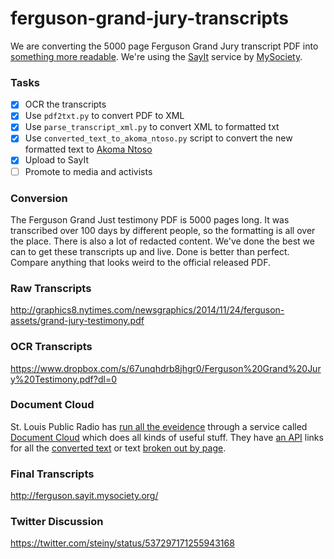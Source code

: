 ferguson-grand-jury-transcripts
===============================

We are converting the 5000 page Ferguson Grand Jury transcript PDF into [something more readable](http://ferguson.sayit.mysociety.org/). We're using the [SayIt](http://sayit.mysociety.org/) service by [MySociety](https://www.mysociety.org/). 

### Tasks
- [x] OCR the transcripts
- [x] Use `pdf2txt.py` to convert PDF to XML
- [x] Use `parse_transcript_xml.py` to convert XML to formatted txt
- [x] Use `converted_text_to_akoma_ntoso.py` script to convert the new formatted text to [Akoma Ntoso](http://sayit.mysociety.org/about/developers#an)
- [x] Upload to SayIt
- [ ] Promote to media and activists

### Conversion
The Ferguson Grand Just testimony PDF is 5000 pages long. It was transcribed over 100 days by different people, so the formatting is all over the place. There is also a lot of redacted content. We've done the best we can to get these transcripts up and live. Done is better than perfect. Compare anything that looks weird to the official released PDF.

### Raw Transcripts
http://graphics8.nytimes.com/newsgraphics/2014/11/24/ferguson-assets/grand-jury-testimony.pdf

### OCR Transcripts
https://www.dropbox.com/s/67unqhdrb8jhgr0/Ferguson%20Grand%20Jury%20Testimony.pdf?dl=0

### Document Cloud
St. Louis Public Radio has [run all the eveidence](http://apps.stlpublicradio.org/ferguson-project/evidence.html) through a service called [Document Cloud](http://www.documentcloud.org/documents/1370490-grand-jury-volume-1.html) which does all kinds of useful stuff. They have [an API](http://www.documentcloud.org/api/documents/1370490-grand-jury-volume-1.json) links for all the [converted text](https://s3.amazonaws.com/s3.documentcloud.org/documents/1370490/grand-jury-volume-1.txt) or text [broken out by page](http://www.documentcloud.org/documents/1370490/pages/grand-jury-volume-1-p1.txt).

### Final Transcripts
http://ferguson.sayit.mysociety.org/

### Twitter Discussion
https://twitter.com/steiny/status/537297171255943168
